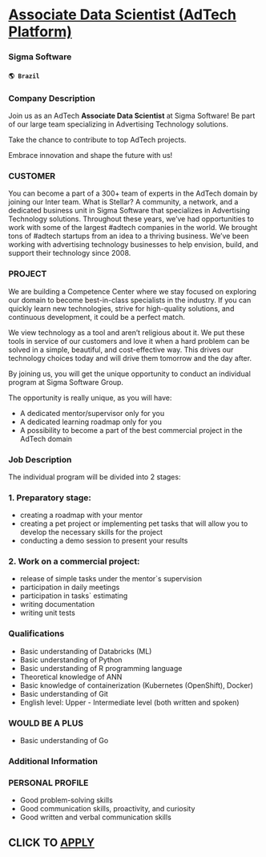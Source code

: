 # [Associate Data Scientist (AdTech Platform)](https://www.remotewlb.com/apply/associate-data-scientist-adtech-platform)  
### Sigma Software  
#### `🌎 Brazil`  

### Company Description

Join us as an AdTech **Associate Data Scientist** at Sigma Software! Be part of our large team specializing in Advertising Technology solutions.

Take the chance to contribute to top AdTech projects.

Embrace innovation and shape the future with us!

### CUSTOMER

You can become a part of a 300+ team of experts in the AdTech domain by joining our Inter team. What is Stellar? A community, a network, and a dedicated business unit in Sigma Software that specializes in Advertising Technology solutions. Throughout these years, we’ve had opportunities to work with some of the largest #adtech companies in the world. We brought tons of #adtech startups from an idea to a thriving business. We’ve been working with advertising technology businesses to help envision, build, and support their technology since 2008.

### PROJECT

We are building a Competence Center where we stay focused on exploring our domain to become best-in-class specialists in the industry. If you can quickly learn new technologies, strive for high-quality solutions, and continuous development, it could be a perfect match.

We view technology as a tool and aren’t religious about it. We put these tools in service of our customers and love it when a hard problem can be solved in a simple, beautiful, and cost-effective way. This drives our technology choices today and will drive them tomorrow and the day after.

By joining us, you will get the unique opportunity to conduct an individual program at Sigma Software Group.

The opportunity is really unique, as you will have:

  * A dedicated mentor/supervisor only for you
  * A dedicated learning roadmap only for you
  * A possibility to become a part of the best commercial project in the AdTech domain

### Job Description

The individual program will be divided into 2 stages:

### 1\. Preparatory stage:

  * creating a roadmap with your mentor
  * creating a pet project or implementing pet tasks that will allow you to develop the necessary skills for the project
  * conducting a demo session to present your results

### 2\. Work on a commercial project:

  * release of simple tasks under the mentor`s supervision
  * participation in daily meetings
  * participation in tasks` estimating
  * writing documentation
  * writing unit tests

### Qualifications

  * Basic understanding of Databricks (ML)
  * Basic understanding of Python
  * Basic understanding of R programming language
  * Theoretical knowledge of ANN
  * Basic knowledge of containerization (Kubernetes (OpenShift), Docker)
  * Basic understanding of Git
  * English level: Upper - Intermediate level (both written and spoken)

### WOULD BE A PLUS

  * Basic understanding of Go

### Additional Information

### PERSONAL PROFILE

  * Good problem-solving skills
  * Good communication skills, proactivity, and curiosity
  * Good written and verbal communication skills

  
## CLICK TO [APPLY](https://www.remotewlb.com/apply/associate-data-scientist-adtech-platform)

